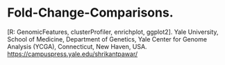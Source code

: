 # Fold-Change-Comparisons.
[R: GenomicFeatures, clusterProfiler, enrichplot, ggplot2].
Yale University, School of Medicine, Department of Genetics, Yale Center for Genome Analysis (YCGA), Connecticut,  New Haven, USA.
https://campuspress.yale.edu/shrikantpawar/
